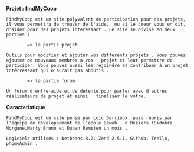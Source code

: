 **Projet : findMyCoop**

	FindMyCoop est un site polyvalent de participation pour des projets, il vous permettra de trouver de l'aide,  ou si le coeur vous en dit, d'aider pour des projets interessant . Le site se divise en deux parties :

			=> la partie projet 

	Outils pour modifier et ajouter vos differents projets . Vous pouvez ajouter de nouveaux membres à vos   projet et leur permettre de participer. Vous pouvez aussi les rejoindre et contribuer à un projet intérressant qui n'aurait pas aboutis .

			=> la partie forum

	Un forum d'entre-aide et de détente,pour parler avec d'autres réalisateurs de projet et ainsi   finaliser le votre.


**Caracteristique**

	FindMyCoop est un site pensé par Loïc Derrieux, puis repris par l'équipe de développement de l'école Beweb   à Béziers (Sidobre Morgane,Marty Bruno et Duban Rémi)en un mois .

	Logiciels utilisés : Netbeans 8.2, Zend 2.5.1, Github, Trello, phpmyAdmin .


